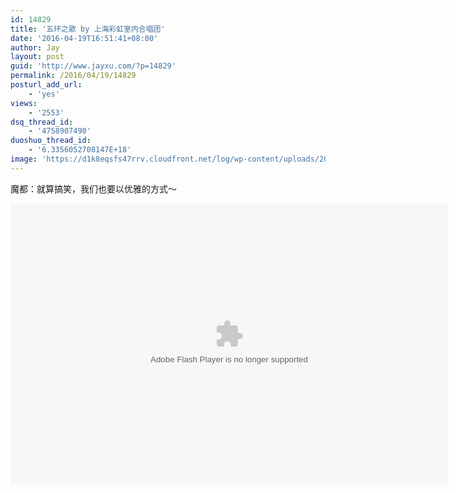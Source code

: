 ```yaml
---
id: 14829
title: '五环之歌 by 上海彩虹室内合唱团'
date: '2016-04-19T16:51:41+08:00'
author: Jay
layout: post
guid: 'http://www.jayxu.com/?p=14829'
permalink: /2016/04/19/14829
posturl_add_url:
    - 'yes'
views:
    - '2553'
dsq_thread_id:
    - '4758907490'
duoshuo_thread_id:
    - '6.3356052708147E+18'
image: 'https://d1k8eqsfs47rrv.cloudfront.net/log/wp-content/uploads/2016/04/57f0da4579a947949a8626db2bc93fff.jpg'
---
```


魔都：就算搞笑，我们也要以优雅的方式～

<embed width="700" height="450" wmode="transparent" quality="high" allowfullscreen="true" type="application/x-shockwave-flash" src="https://static.hdslb.com/miniloader.swf" flashvars="aid=4325352&page=1" pluginspage="https://www.adobe.com/shockwave/download/download.cgi?P1_Prod_Version=ShockwaveFlash"/>